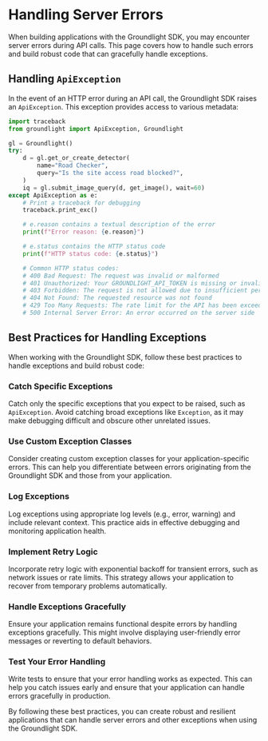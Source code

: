# Handling Server Errors

When building applications with the Groundlight SDK, you may encounter server errors during API calls. This page covers how to handle such errors and build robust code that can gracefully handle exceptions.

## Handling `ApiException`

In the event of an HTTP error during an API call, the Groundlight SDK raises an `ApiException`. This exception provides access to various metadata:

```python notest
import traceback
from groundlight import ApiException, Groundlight

gl = Groundlight()
try:
    d = gl.get_or_create_detector(
        name="Road Checker",
        query="Is the site access road blocked?",
    )
    iq = gl.submit_image_query(d, get_image(), wait=60)
except ApiException as e:
    # Print a traceback for debugging
    traceback.print_exc()

    # e.reason contains a textual description of the error
    print(f"Error reason: {e.reason}")

    # e.status contains the HTTP status code
    print(f"HTTP status code: {e.status}")

    # Common HTTP status codes:
    # 400 Bad Request: The request was invalid or malformed
    # 401 Unauthorized: Your GROUNDLIGHT_API_TOKEN is missing or invalid
    # 403 Forbidden: The request is not allowed due to insufficient permissions
    # 404 Not Found: The requested resource was not found
    # 429 Too Many Requests: The rate limit for the API has been exceeded
    # 500 Internal Server Error: An error occurred on the server side
```

## Best Practices for Handling Exceptions

When working with the Groundlight SDK, follow these best practices to handle exceptions and build robust code:

### Catch Specific Exceptions

Catch only the specific exceptions that you expect to be raised, such as `ApiException`. Avoid catching broad exceptions like `Exception`, as it may make debugging difficult and obscure other unrelated issues.

### Use Custom Exception Classes

Consider creating custom exception classes for your application-specific errors. This can help you differentiate between errors originating from the Groundlight SDK and those from your application.

### Log Exceptions

Log exceptions using appropriate log levels (e.g., error, warning) and include relevant context. This practice aids in effective debugging and monitoring application health.

### Implement Retry Logic

Incorporate retry logic with exponential backoff for transient errors, such as network issues or rate limits. This strategy allows your application to recover from temporary problems automatically.

### Handle Exceptions Gracefully

Ensure your application remains functional despite errors by handling exceptions gracefully. This might involve displaying user-friendly error messages or reverting to default behaviors.

### Test Your Error Handling

Write tests to ensure that your error handling works as expected. This can help you catch issues early and ensure that your application can handle errors gracefully in production.

By following these best practices, you can create robust and resilient applications that can handle server errors and other exceptions when using the Groundlight SDK.
